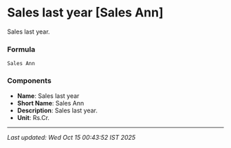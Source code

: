 # Sales last year [Sales Ann]
Sales last year.

### Formula
```text
Sales Ann
```


### Components
- **Name**: Sales last year
- **Short Name**: Sales Ann
- **Description**: Sales last year.
- **Unit**: Rs.Cr.

---
*Last updated: Wed Oct 15 00:43:52 IST 2025*
